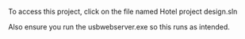 To access this project, click on the file named Hotel project design.sln

Also ensure you run the usbwebserver.exe so this runs as intended.
